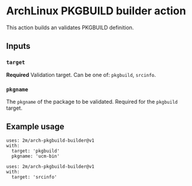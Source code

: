 # ArchLinux PKGBUILD builder action

This action builds an validates PKGBUILD definition.

## Inputs

### `target`

**Required** Validation target. Can be one of: `pkgbuild`, `srcinfo`.

### `pkgname`

The `pkgname` of the package to be validated. Required for the `pkgbuild` target.

## Example usage

```
uses: 2m/arch-pkgbuild-builder@v1
with:
  target: 'pkgbuild'
  pkgname: 'ucm-bin'

uses: 2m/arch-pkgbuild-builder@v1
with:
  target: 'srcinfo'
```
